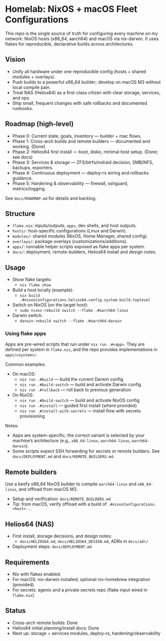 # Homelab: NixOS + macOS Fleet Configurations

This repo is the single source of truth for configuring every machine on my network: NixOS hosts (x86_64, aarch64) and macOS via nix-darwin. It uses flakes for reproducible, declarative builds across architectures.

## Vision

- Unify all hardware under one reproducible config (hosts + shared modules + overlays).
- Push builds to a powerful x86_64 builder; develop on macOS M3 without local compile pain.
- Treat NAS (Helios64) as a first-class citizen with clear storage, services, and ops.
- Ship small, frequent changes with safe rollbacks and documented runbooks.

## Roadmap (high-level)

- Phase 0: Current state, goals, inventory — builder + mac flows.
- Phase 1: Cross-arch builds and remote builders — documented and working. (Done)
- Phase 2: Helios64 first install — boot, disko, minimal host setup. (Done; see docs)
- Phase 3: Services & storage — ZFS/btrfs/mdraid decision, SMB/NFS, backups, exporters.
- Phase 4: Continuous deployment — deploy-rs wiring and rollbacks guidance.
- Phase 5: Hardening & observability — firewall, sshguard, metrics/logging.

See `docs/ROADMAP.md` for details and backlog.

## Structure

- `flake.nix`: inputs/outputs, `apps`, dev shells, and host outputs.
- `hosts/`: host-specific configurations (Linux and Darwin).
- `modules/`: shared modules (NixOS, Home Manager, shared config).
- `overlays/`: package overlays (customizations/additions).
- `apps/`: runnable helper scripts exposed as flake apps per system.
- `docs/`: deployment, remote-builders, Helios64 install and design notes.

## Usage

- Show flake targets:
  - `nix flake show`
- Build a host locally (example):
  - `nix build .#nixosConfigurations.helios64.config.system.build.toplevel`
- Switch on NixOS (on the target host):
  - `sudo nixos-rebuild switch --flake .#aarch64-linux`
- Darwin switch:
  - `darwin-rebuild switch --flake .#aarch64-darwin`

### Using flake apps

Apps are pre-wired scripts that run under `nix run .#<app>`. They are defined per system in `flake.nix`, and the repo provides implementations in `apps/<system>/`.

Common examples:
- On macOS:
  - `nix run .#build` — build the current Darwin config
  - `nix run .#build-switch` — build and activate Darwin config
  - `nix run .#rollback` — roll back to previous generation
- On NixOS:
  - `nix run .#build-switch` — build and activate NixOS config
  - `nix run .#install` — guided first install (where provided)
  - `nix run .#install-with-secrets` — install flow with secrets provisioning

Notes:
- Apps are system-specific; the correct variant is selected by your machine’s architecture (e.g., `x86_64-linux`, `aarch64-linux`, `aarch64-darwin`).
- Some scripts expect SSH forwarding for secrets or remote builders. See `docs/DEPLOYMENT.md` and `docs/REMOTE_BUILDERS.md`.

## Remote builders

Use a beefy x86_64 NixOS builder to compile `aarch64-linux` and `x86_64-linux`, and offload from macOS M3.

- Setup and verification: `docs/REMOTE_BUILDERS.md`
- Tip: from macOS, verify offload with a build of `.#nixosConfigurations.<host>...`

## Helios64 (NAS)

- First install, storage decisions, and design notes:
  - `docs/HELIOS64.md`, `docs/HELIOS64_DESIGN.md`, ADRs in `docs/adr/`
- Deployment steps: `docs/DEPLOYMENT.md`

## Requirements

- Nix with flakes enabled.
- For macOS: nix-darwin installed; optional nix-homebrew integration (provided).
- For secrets: agenix and a private secrets repo (flake input wired in `flake.nix`).

## Status

- Cross-arch remote builds: Done
- Helios64 initial planning/install docs: Done
- Next up: storage + services modules, deploy-rs, hardening/observability
